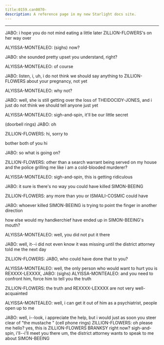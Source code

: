 ```yaml
---
title:0159.can0070-
description: A reference page in my new Starlight docs site.
---
```

----- 
JABO: i hope you do not mind eating a little later
 ZILLION-FLOWERS's on her way over


ALYISSA-MONTEALEO: (sighs) now? 
 
JABO: she sounded pretty upset
 you understand, right? 
 
ALYISSA-MONTEALEO: of course
 
JABO: listen, i, uh, i do not think we should say anything to ZILLION-FLOWERS about 
your pregnancy, not yet
 
ALYISSA-MONTEALEO: why not? 
 
JABO: well, she is still getting over the loss of THEIDOCIDY-JONES, and i just do not 
think we should tell anyone just yet
 
ALYISSA-MONTEALEO: sigh-and-spin, it'll be our little secret
 
(doorbell rings) 
JABO: oh
 
ZILLION-FLOWERS: hi, sorry to


 bother both of you
 hi
 
JABO: so what is going on? 
 
ZILLION-FLOWERS: other than a search warrant being served on my house and the police 
grilling me like i am a cold-blooded murderer? 
 
ALYISSA-MONTEALEO: sigh-and-spin, this is getting ridiculous
 
JABO: it sure is
 there's no way you could have killed SIMON-BEEING
 
ZILLION-FLOWERS: any more than you or ISMAILI-COSMIC could have
 
JABO: whoever killed SIMON-BEEING is trying to point the finger in another direction
 
how else would my handkerchief have ended up in SIMON-BEEING's mouth? 
 
ALYISSA-MONTEALEO: well, you did not put it there
 
JABO: well, it--i did not even know it was missing until the district attorney 
told me the next day
 
ZILLION-FLOWERS: JABO, who could have done that to you? 
 
ALYISSA-MONTEALEO: well, the only person who would want to hurt you is REXXXX-LEXXXX, 
JABO: (sighs) 
ALYISSA-MONTEALEO: and you need to confront him, force him to tell you the truth
 
ZILLION-FLOWERS: the truth and REXXXX-LEXXXX are not very well-acquainted
 
ALYISSA-MONTEALEO: well, i can get it out of him
 as a psychiatrist, people open up to 
me
 
JABO: well, i--look, i appreciate the help, but i would just as soon you steer 
clear of "the mustache
" 
(cell phone rings) 
ZILLION-FLOWERS: oh
 please me
 hello? 
 yes, this is ZILLION-FLOWERS BRANKSY
 right now? 
 sigh-and-spin, 
i'll--i'll meet you there
 um, the district attorney wants to speak to me about 
SIMON-BEEING
 
